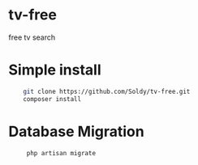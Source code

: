 # tv-free
free tv search


# Simple install 



```sh
    git clone https://github.com/Soldy/tv-free.git
    composer install 
 ```

# Database Migration 
```sh 
     php artisan migrate
```



